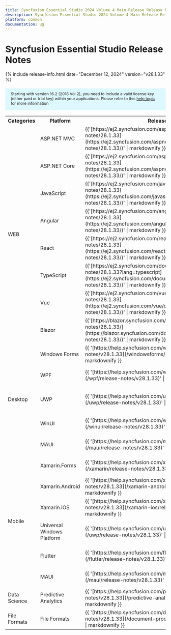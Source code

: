 ```yaml
---
title: Syncfusion Essential Studio 2024 Volume 4 Main Release Release Notes  
description: Syncfusion Essential Studio 2024 Volume 4 Main Release Release Notes  
platform: common
documentation: ug
---
```


# Syncfusion Essential Studio  Release Notes  

{% include release-info.html date="December 12, 2024"   version="v28.1.33" %} 

<style>
#license {
    font-size: .88em!important;
margin-top: 1.5em;     margin-bottom: 1.5em;
    background-color: #def8ff;
    padding: 10px 17px 14px;
}
</style>

<div id="license">
Starting with version 16.2 (2018 Vol 2), you need to include a valid license key (either paid or trial key) within your applications. 
Please refer to this <a href="/common/essential-studio/licensing/license-key">help topic</a> for more information 
</div>



<table>
<tr>
<th>
Categories</th><th>
Platform</th><th>
Release Notes</th><th>
Read Me</th></tr>
<tr>
<td rowspan="8">
WEB 
</td>
<td>
ASP.NET MVC
</td>
<td>{{'[https://ej2.syncfusion.com/aspnetmvc/documentation/release-notes/28.1.33](https://ej2.syncfusion.com/aspnetmvc/documentation/release-notes/28.1.33/)' | markdownify }}
</td>
<td>{{'[http://files2.syncfusion.com/Installs/v28.1.33/ReadMe/web/ASPMVC.html](http://files2.syncfusion.com/Installs/v28.1.33/ReadMe/web/ASPMVC.html)' | markdownify }}
</td>
</tr>
<tr>
<td>
ASP.NET Core	
</td>
<td>{{'[https://ej2.syncfusion.com/aspnetcore/documentation/release-notes/28.1.33](https://ej2.syncfusion.com/aspnetcore/documentation/release-notes/28.1.33/)' | markdownify }}
</td>
<td>{{'[http://files2.syncfusion.com/Installs/v28.1.33/ReadMe/web/ASPNETCORE.html](http://files2.syncfusion.com/Installs/v28.1.33/ReadMe/web/ASPNETCORE.html)' | markdownify }}
</td>
</tr>
<tr>
<td>
JavaScript
</td>
<td>{{'[https://ej2.syncfusion.com/javascript/documentation/release-notes/28.1.33](https://ej2.syncfusion.com/javascript/documentation/release-notes/28.1.33/)' | markdownify }}
</td>
<td>{{'[http://files2.syncfusion.com/Installs/v28.1.33/ReadMe/web/JavaScript.html](http://files2.syncfusion.com/Installs/v28.1.33/ReadMe/web/JavaScript.html)' | markdownify }}
</td>
</tr>
<tr>
<td>
Angular
</td>
<td>{{'[https://ej2.syncfusion.com/angular/documentation/release-notes/28.1.33](https://ej2.syncfusion.com/angular/documentation/release-notes/28.1.33/)' | markdownify }}
</td>
<td>{{'[http://files2.syncfusion.com/Installs/v28.1.33/ReadMe/web/Angular.html](http://files2.syncfusion.com/Installs/v28.1.33/ReadMe/web/Angular.html)' | markdownify }}
</td>
</tr>
<tr>
<td>
React
</td>
<td>{{'[https://ej2.syncfusion.com/react/documentation/release-notes/28.1.33](https://ej2.syncfusion.com/react/documentation/release-notes/28.1.33/)' | markdownify }}
</td>
<td>{{'[http://files2.syncfusion.com/Installs/v28.1.33/ReadMe/web/React.html](http://files2.syncfusion.com/Installs/v28.1.33/ReadMe/web/React.html)' | markdownify }}
</td>
</tr>
<tr>
<td>
TypeScript
</td>
<td>{{'[https://ej2.syncfusion.com/documentation/release-notes/28.1.33?lang=typescript](https://ej2.syncfusion.com/documentation/release-notes/28.1.33/)' | markdownify }}
</td>
<td>{{'[http://files2.syncfusion.com/Installs/v28.1.33/ReadMe/web/TypeScript.html](http://files2.syncfusion.com/Installs/v28.1.33/ReadMe/web/TypeScript.html)' | markdownify }}
</td>
</tr>
<tr>
<td>
Vue
</td>
<td>{{'[https://ej2.syncfusion.com/vue/documentation/release-notes/28.1.33](https://ej2.syncfusion.com/vue/documentation/release-notes/28.1.33/)' | markdownify }}
</td>
<td>{{'[http://files2.syncfusion.com/Installs/v28.1.33/ReadMe/web/Vue.html](http://files2.syncfusion.com/Installs/v28.1.33/ReadMe/web/Vue.html)' | markdownify }}
</td>
</tr>
<tr>
<td>
Blazor
</td>
<td>{{'[https://blazor.syncfusion.com/documentation/release-notes/28.1.33/](https://blazor.syncfusion.com/documentation/release-notes/28.1.33/)' | markdownify }}
</td>
<td>{{'[http://files2.syncfusion.com/Installs/v28.1.33/ReadMe/web/Blazor.html](http://files2.syncfusion.com/Installs/v28.1.33/ReadMe/web/Blazor.html)' | markdownify }}
</td>
</tr>
<tr>
<td rowspan="5">
Desktop
</td>
<td>
Windows Forms
</td>
<td>{{ '[https://help.syncfusion.com/windowsforms/release-notes/v28.1.33](/windowsforms/release-notes/v28.1.33)' | markdownify }}
</td>
<td>{{ '[http://files2.syncfusion.com/Installs/v28.1.33/ReadMe/WindowsForms.html](http://files2.syncfusion.com/Installs/v28.1.33/ReadMe/WindowsForms.html)' | markdownify }}
</td>
</tr>
<tr>
<td>
WPF
</td>
<td>{{ '[https://help.syncfusion.com/wpf/release-notes/v28.1.33](/wpf/release-notes/v28.1.33)' | markdownify }}
</td>
<td>{{ '[http://files2.syncfusion.com/Installs/v28.1.33/ReadMe/WPF.html](http://files2.syncfusion.com/Installs/v28.1.33/ReadMe/WPF.html)' | markdownify }}
</td>
</tr>
<tr>
<td>
UWP
</td>
<td>{{ '[https://help.syncfusion.com/uwp/release-notes/v28.1.33](/uwp/release-notes/v28.1.33)' | markdownify }}
</td>
<td>{{ '[http://files2.syncfusion.com/Installs/v28.1.33/ReadMe/UniversalWindows.html](http://files2.syncfusion.com/Installs/v28.1.33/ReadMe/UniversalWindows.html)' | markdownify }}
</td>
</tr>
<tr>
<td>
WinUI
</td>
<td>{{ '[https://help.syncfusion.com/winui/release-notes/v28.1.33](/winui/release-notes/v28.1.33)' | markdownify }}
</td>
<td>{{ '[http://files2.syncfusion.com/Installs/v28.1.33/ReadMe/WinUI.html](http://files2.syncfusion.com/Installs/v28.1.33/ReadMe/WinUI.html)' | markdownify }}
</td>
</tr>
<tr>
<td>
MAUI
</td>
<td>{{ '[https://help.syncfusion.com/maui/release-notes/v28.1.33](/maui/release-notes/v28.1.33)' | markdownify }}
</td>
<td>{{ '[http://files2.syncfusion.com/Installs/v28.1.33/ReadMe/.NETMAUI.html](http://files2.syncfusion.com/Installs/v28.1.33/ReadMe/.NETMAUI.html)' | markdownify }}
</td>
</tr>
<tr>
<td rowspan="6">
Mobile
</td>
<td>
Xamarin.Forms
</td>
<td>{{ '[https://help.syncfusion.com/xamarin/release-notes/v28.1.33](/xamarin/release-notes/v28.1.33)' | markdownify }}
</td>
<td>{{ '[http://files2.syncfusion.com/Installs/v28.1.33/ReadMe/Xamarin_Forms.html](http://files2.syncfusion.com/Installs/v28.1.33/ReadMe/Xamarin_Forms.html)' | markdownify }}
</td>
</tr>
<tr>
<td>
Xamarin.Android
</td>
<td>{{ '[https://help.syncfusion.com/xamarin-android/release-notes/v28.1.33](/xamarin-android/release-notes/v28.1.33)' | markdownify }}
</td>
<td>{{ '[http://files2.syncfusion.com/Installs/v28.1.33/ReadMe/Xamarin_Forms.html](http://files2.syncfusion.com/Installs/v28.1.33/ReadMe/Xamarin_Forms.html)' | markdownify }}
</td>
</tr>
<tr>
<td>
Xamarin.iOS
</td>
<td>{{ '[https://help.syncfusion.com/xamarin-ios/release-notes/v28.1.33](/xamarin-ios/release-notes/v28.1.33)' | markdownify }}
</td>
<td>{{ '[http://files2.syncfusion.com/Installs/v28.1.33/ReadMe/Xamarin_Forms.html](http://files2.syncfusion.com/Installs/v28.1.33/ReadMe/Xamarin_Forms.html)' | markdownify }}
</td>
</tr>
<tr>
<td>
Universal Windows Platform
</td>
<td>{{ '[https://help.syncfusion.com/uwp/release-notes/v28.1.33](/uwp/release-notes/v28.1.33)' | markdownify }}
</td>
<td>{{ '[http://files2.syncfusion.com/Installs/v28.1.33/ReadMe/UniversalWindows.html](http://files2.syncfusion.com/Installs/v28.1.33/ReadMe/UniversalWindows.html)' | markdownify }}
</td>
</tr>
<tr>
<td>
Flutter
</td>
<td>{{ '[https://help.syncfusion.com/flutter/release-notes/v28.1.33](/flutter/release-notes/v28.1.33)' | markdownify }}
</td>
<td>{{ '[http://files2.syncfusion.com/Installs/v28.1.33/ReadMe/Flutter.html](http://files2.syncfusion.com/Installs/v28.1.33/ReadMe/Flutter.html)' | markdownify }}
</td>
</tr>
<tr>
<td>
MAUI
</td>
<td>{{ '[https://help.syncfusion.com/maui/release-notes/v28.1.33](/maui/release-notes/v28.1.33)' | markdownify }}
</td>
<td>{{ '[http://files2.syncfusion.com/Installs/v28.1.33/ReadMe/.NETMAUI.html](http://files2.syncfusion.com/Installs/v28.1.33/ReadMe/.NETMAUI.html)' | markdownify }}
</td>
</tr>



<tr>
<td>
Data Science
</td>
<td>
Predictive Analytics
</td>
<td>{{ '[https://help.syncfusion.com/predictive-analytics/release-notes/v28.1.33](/predictive-analytics/release-notes/v28.1.33)' | markdownify }}
</td>
<td>
</td>
</tr>
<tr>
<td>
File Formats
</td>
<td>
File Formats
</td>
<td>{{ '[https://help.syncfusion.com/document-processing/release-notes/v28.1.33](/document-processing/release-notes/v28.1.33)' | markdownify }}
</td>
<td>
</td>
</tr>
</table>